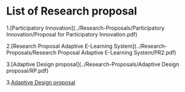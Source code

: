
# List of Research proposal


1.[Participatory Innovation](../Research-Proposals/Participatory Innovation/Proposal for Participatory Innovation.pdf)


2.[Research Proposal Adaptive E-Learning System](../Research-Proposals/Research Proposal Adaptive E-Learning System/PR2.pdf)


3.[Adaptive Design proposal](../Research-Proposals/Adaptive Design proposal/RP.pdf)

3.[Adaptive Design proposal](https://github.com/suptaphilip/Research-Proposals/blob/master/Adaptive%20Design%20%20proposal/RP.pdf)
